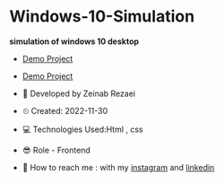 # Windows-10-Simulation
**simulation of windows 10 desktop**

- [Demo Project](https://user-images.githubusercontent.com/121185931/210313733-ec1a0690-f44f-4080-86cf-fbe567c3cfba.mp4)

- [Demo Project](https://zeinab-rezaei-web.github.io/Windows-10-Simulation/)

- 👩 Developed by Zeinab Rezaei

- ⏲ Created: 2022-11-30

- 💻 Technologies Used:Html , css 

- 😎 Role - Frontend

- 🔗 How to reach me : with my [instagram](https://www.instagram.com/zeinab.rezaei.web) and [linkedin](https://www.linkedin.com/in/zeinab-rezaei-web)
